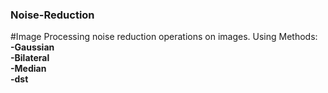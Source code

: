 ### Noise-Reduction
#Image Processing noise reduction operations on images.
Using Methods:</br>
**-Gaussian**</br>
**-Bilateral**</br>
**-Median**</br>
**-dst**

